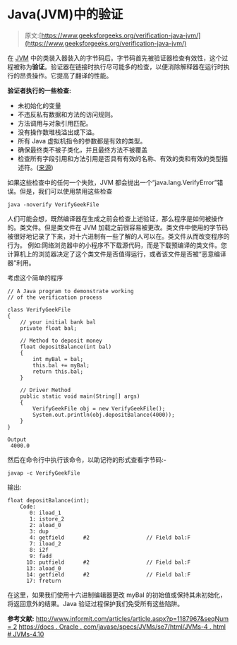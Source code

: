 # Java(JVM)中的验证

> 原文:[https://www.geeksforgeeks.org/verification-java-jvm/](https://www.geeksforgeeks.org/verification-java-jvm/)

在 [JVM](https://www.geeksforgeeks.org/jvm-works-jvm-architecture/) 中的类装入器装入的字节码后。字节码首先被验证器检查有效性，这个过程被称为**验证**。验证器在链接时执行尽可能多的检查，以便消除解释器在运行时执行的昂贵操作。它提高了翻译的性能。

**验证者执行的一些检查:**

*   未初始化的变量
*   不违反私有数据和方法的访问规则。
*   方法调用与对象引用匹配。
*   没有操作数堆栈溢出或下溢。
*   所有 Java 虚拟机指令的参数都是有效的类型。
*   确保最终类不被子类化，并且最终方法不被覆盖
*   检查所有字段引用和方法引用是否具有有效的名称、有效的类和有效的类型描述符。([来源](https://docs.oracle.com/javase/specs/jvms/se7/html/jvms-4.html#jvms-4.10))

如果这些检查中的任何一个失败，JVM 都会抛出一个“java.lang.VerifyError”错误。但是，我们可以使用禁用这些检查

```
java -noverify VerifyGeekFile

```

人们可能会想，既然编译器在生成之前会检查上述验证，那么程序是如何被操作的。类文件。但是类文件在 JVM 加载之前很容易被更改。类文件中使用的字节码被很好地记录了下来，对十六进制有一些了解的人可以在。类文件从而改变程序的行为。
例如:网络浏览器中的小程序不下载源代码，而是下载预编译的类文件。您计算机上的浏览器决定了这个类文件是否值得运行，或者该文件是否被“恶意编译器”利用。

考虑这个简单的程序

```
// A Java program to demonstrate working
// of the verification process

class VerifyGeekFile
{
    // your initial bank bal
    private float bal;

    // Method to deposit money
    float depositBalance(int bal)
    {
        int myBal = bal;
        this.bal += myBal;
        return this.bal;
    }

    // Driver Method
    public static void main(String[] args)
    {
        VerifyGeekFile obj = new VerifyGeekFile();
        System.out.println(obj.depositBalance(4000));
    }
}
```

```
Output
 4000.0

```

然后在命令行中执行该命令，以助记符的形式查看字节码:-

```
javap -c VerifyGeekFile

```

输出:

```
float depositBalance(int);
    Code:
       0: iload_1
       1: istore_2
       2: aload_0
       3: dup
       4: getfield      #2                  // Field bal:F
       7: iload_2
       8: i2f
       9: fadd
      10: putfield      #2                  // Field bal:F
      13: aload_0
      14: getfield      #2                  // Field bal:F
      17: freturn

```

在这里，如果我们使用十六进制编辑器更改 myBal 的初始值或保持其未初始化，将返回意外的结果。Java 验证过程保护我们免受所有这些陷阱。

**参考文献:**
[http://www.informit.com/articles/article.aspx?p=1187967&seqNum = 2](http://www.informit.com/articles/article.aspx?p=1187967&seqNum=2)
[https://docs . Oracle . com/javase/specs/JVMs/se7/html/JVMs-4 . html # JVMs-4.10](https://docs.oracle.com/javase/specs/jvms/se7/html/jvms-4.html#jvms-4.10)